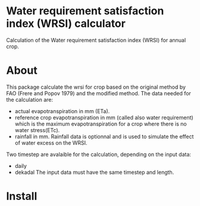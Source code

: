 # Water requirement satisfaction index (WRSI) calculator

Calculation of the Water requirement satisfaction index (WRSI) for annual crop. 

# About
This package calculate the wrsi for crop based on the original method by FAO (Frere and Popov 1979) and the modified method.
The data needed for the calculation are:
* actual evapotranspiration in mm (ETa).
* reference crop evapotranspiration in mm (called also water requirement) which is the maximum evapotranspiration for a crop where there is no water stress(ETc).
* rainfall in mm. Rainfall data is optionnal and is used to simulate the effect of water excess on the WRSI.

Two timestep are avalaible for the calculation, depending on the input data: 
* daily
* dekadal 
The input data must have the same timestep and length.

# Install